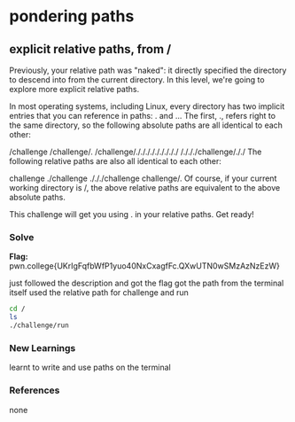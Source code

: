 # pondering paths

## explicit relative paths, from /
Previously, your relative path was "naked": it directly specified the directory to descend into from the current directory. In this level, we're going to explore more explicit relative paths.

In most operating systems, including Linux, every directory has two implicit entries that you can reference in paths: . and ... The first, ., refers right to the same directory, so the following absolute paths are all identical to each other:

/challenge
/challenge/.
/challenge/./././././././././
/./././challenge/././
The following relative paths are also all identical to each other:

challenge
./challenge
./././challenge
challenge/.
Of course, if your current working directory is /, the above relative paths are equivalent to the above absolute paths.

This challenge will get you using . in your relative paths. Get ready!

### Solve
**Flag:** pwn.college{UKrIgFqfbWfP1yuo40NxCxagfFc.QXwUTN0wSMzAzNzEzW}

just followed the description and got the flag
got the path from the terminal itself
used the relative path for challenge and run


```bash
cd /
ls
./challenge/run
```

### New Learnings
learnt to write and use paths on the terminal

### References 
none
